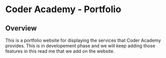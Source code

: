 # Coder Academy - Portfolio

## Overview
This is a portfolio website for displaying the services that Coder Academy provides. This is in developement phase and we will keep adding those features in this read me that we add on the website.